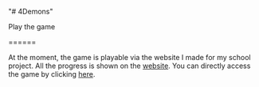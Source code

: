 "# 4Demons"

Play the game

======

At the moment, the game is playable via the website I made for my school project.
All the progress is shown on the [website](https://www.webdepot.umontreal.ca/Usagers/p1132449/MonDepotPublic/IFT3150/4demons.html?uniq=c7dvj7).
You can directly access the game by clicking [here](https://www.webdepot.umontreal.ca/Usagers/p1132449/MonDepotPublic/IFT3150/WebGl_Final/index.html).
